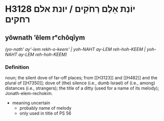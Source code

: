 # H3128 יוֹנַת אֵלֶם רְחֹקִים / יונת אלם רחקים

## yôwnath ʼêlem rᵉchôqîym

_(yo-nath' ay'-lem rekh-o-keem' | yoh-NAHT ay-LEM reh-hoh-KEEM | yoh-NAHT ay-LEM reh-hoh-KEEM)_

### Definition

noun; the silent dove of far-off places; from [[H3123]] and [[H482]] and the plural of [[H7350]]; dove of (the) silence (i.e., dumb Israel) of (i.e., among) distances (i.e., strangers); the title of a ditty (used for a name of its melody); Jonath-elem-rechokim.

- meaning uncertain
    - probably name of melody
    - only used in title of PS 56
